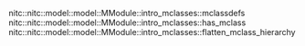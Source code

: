 nitc::nitc::model::model::MModule::intro_mclasses::mclassdefs
nitc::nitc::model::model::MModule::intro_mclasses::has_mclass
nitc::nitc::model::model::MModule::intro_mclasses::flatten_mclass_hierarchy